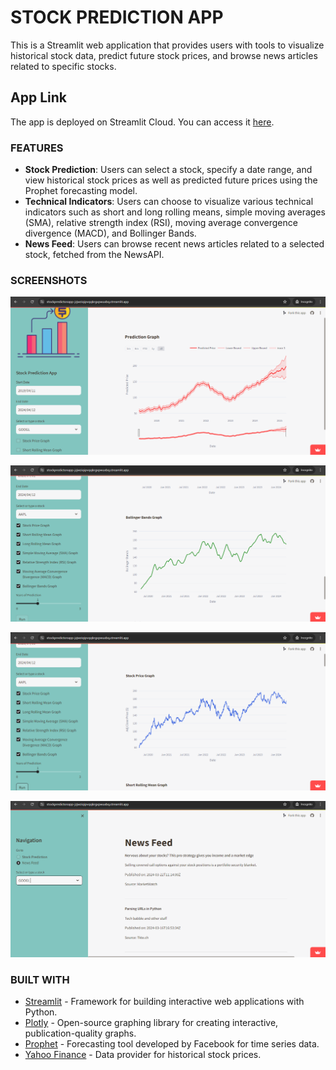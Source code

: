 # STOCK PREDICTION APP

This is a Streamlit web application that provides users with tools to visualize historical stock data, predict future stock prices, and browse news articles related to specific stocks.

## App Link

The app is deployed on Streamlit Cloud. You can access it [here]([<insert-your-app-link>](https://stockpredictonapp-jzjwziqipvqqkrgxpwuxbq.streamlit.app/)).


### FEATURES

- **Stock Prediction**: Users can select a stock, specify a date range, and view historical stock prices as well as predicted future prices using the Prophet forecasting model.
- **Technical Indicators**: Users can choose to visualize various technical indicators such as short and long rolling means, simple moving averages (SMA), relative strength index (RSI), moving average convergence divergence (MACD), and Bollinger Bands.
- **News Feed**: Users can browse recent news articles related to a selected stock, fetched from the NewsAPI.

### SCREENSHOTS

![App Screenshot](https://github.com/Jit-12/Stock_Predicton_App/blob/master/Screenshots/Screenshot%20(118).png)


![App Screenshot](https://github.com/Jit-12/Stock_Predicton_App/blob/master/Screenshots/Screenshot%20(116).png)


![App Screenshot](https://github.com/Jit-12/Stock_Predicton_App/blob/master/Screenshots/Screenshot%20(114).png)


![App Screenshot](https://github.com/Jit-12/Stock_Predicton_App/blob/master/Screenshots/Screenshot%20(117).png)

### BUILT WITH

- [Streamlit](https://streamlit.io/) - Framework for building interactive web applications with Python.
- [Plotly](https://plotly.com/python/) - Open-source graphing library for creating interactive, publication-quality graphs.
- [Prophet](https://facebook.github.io/prophet/) - Forecasting tool developed by Facebook for time series data.
- [Yahoo Finance](https://finance.yahoo.com/) - Data provider for historical stock prices.



